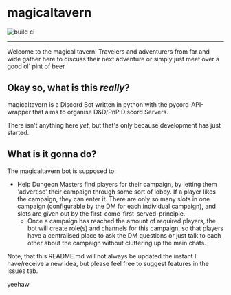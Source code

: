 # magicaltavern
![build ci](https://github.com/bitfl0wer/magicaltavern/actions/workflows/pylint.yml/badge.svg)

---

Welcome to the magical tavern! Travelers and adventurers from far and wide gather here to discuss their next adventure or simply just meet over a good ol' pint of beer

## Okay so, what is this *really*?

magicaltavern is a Discord Bot written in python with the pycord-API-wrapper that aims to organise D&D/PnP Discord Servers.

There isn't anything here *yet*, but that's only because development has just started.

## What is it gonna do?

The magicaltavern bot is supposed to:

- Help Dungeon Masters find players for their campaign, by letting them 'advertise' their campaign through some sort of lobby. If a player likes the campaign, they can enter it. There are only so many slots in one campaign (configurable by the DM for each individual campaign), and slots are given out by the first-come-first-served-principle.
  - Once a campaign has reached the amount of required players, the bot will create role(s) and channels for this campaign, so that players have a centralised place to ask the DM questions or just talk to each other about the campaign without cluttering up the main chats.

Note, that this README.md will not always be updated the instant I have/receive a new idea, but please feel free to suggest features in the Issues tab.

yeehaw